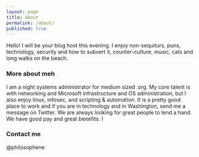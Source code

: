 ```yaml
---
layout: page
title: About
permalink: /about/
published: true
---
```


Hello!  I will be your blog host this evening.  I enjoy non-sequiturs, puns, technology, security and how to subvert it, counter-culture, music, cats and long walks on the beach.

### More about meh

I am a night systems administrator for medium sized .org.  My core talent is with networking and Microsoft infrastructure and OS administration, but I also enjoy linux, infosec, and scripting & automation.  It is a pretty good place to work and if you are in technology and in Washington, send me a message on Twitter.  We are always looking for great people to lend a hand.  We have good pay and great benefits.    I

### Contact me

@philosophene

